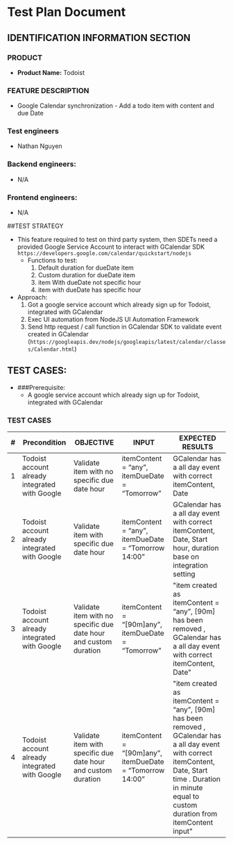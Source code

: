 # Test Plan Document <!-- omit in toc -->


## IDENTIFICATION INFORMATION SECTION

### PRODUCT

- **Product Name:** Todoist

### FEATURE DESCRIPTION

- Google Calendar synchronization - Add a todo item with content and due Date

### Test engineers

- Nathan Nguyen

### Backend engineers:

- N/A

### Frontend engineers:

- N/A

##TEST STRATEGY
- This feature required to test on third party system, then SDETs need a provided Google Service Account to interact with GCalendar SDK `https://developers.google.com/calendar/quickstart/nodejs`
    * Functions to test: 
        1. Default duration for dueDate item
        2. Custom duration for dueDate item
        3. item With dueDate not specific hour
        4. item with dueDate has specific hour
- Approach: 
    1. Got a google service account which already sign up for Todoist, integrated with GCalendar 
    2. Exec UI automation from NodeJS UI Automation Framework
    3. Send http request / call function in GCalendar SDK to validate event created in GCalendar (`https://googleapis.dev/nodejs/googleapis/latest/calendar/classes/Calendar.html`)
  
    

## TEST CASES:
* ###Prerequisite:
    * A google service account which already sign up for Todoist, integrated with GCalendar

###  TEST CASES

| # | Precondition | OBJECTIVE | INPUT | EXPECTED RESULTS |
| --- | --------- | ----- | ---------------- |------|
| 1 | Todoist account already integrated with Google | Validate item with no specific due date hour | itemContent = “any”, itemDueDate = “Tomorrow” | GCalendar has a all day event with correct itemContent, Date |
| 2 | Todoist account already integrated with Google | Validate item with specific due date hour | itemContent = “any”, itemDueDate = “Tomorrow 14:00” | GCalendar has a all day event with correct itemContent, Date, Start hour, duration base on integration setting |
| 3 | Todoist account already integrated with Google | Validate item with no specific due date hour and custom duration | itemContent = “[90m]any”, itemDueDate = “Tomorrow” | "item created as itemContent = “any”, [90m] has been removed , GCalendar has a all day event with correct itemContent, Date" |
| 4 | Todoist account already integrated with Google | Validate item with specific due date hour and custom duration | itemContent = “[90m]any”, itemDueDate = “Tomorrow 14:00” | "item created as itemContent = “any”, [90m] has been removed , GCalendar has a all day event with correct itemContent, Date, Start time . Duration in minute equal to custom duration from itemContent input" |





